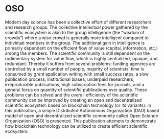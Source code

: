 # OSO

Modern day science has been a collective effort of different researchers and research groups. The collective intellectual power gathered by the scientific ecosystem is akin to the group intelligence (the “wisdom of crowds”) where a wise crowd is generally more intelligent compared to individual members in the group. The additional gain in intelligence is primarily dependent on the efficient flow of value (capital, information, etc.) among the members. The scientific community is still dependent on the rudimentary system for value flow, which is highly centralized, opaque, and redundant. Thereby it suffers from several problems: funding agencies are controlled by a small number of people, majority of scientists’ time is consumed by grant application writing with small success rates, a slow publication process, institutional biases, underpaid researchers, irreproducible publications, high subscription fees for journals, and a general focus on quantity of scientific publications over quality. These problems can be solved and the overall efficiency of the scientific community can be improved by creating an open and decentralized scientific ecosystem based on blockchain technology (or its variants). In this publication, a simple Distributed Autonomous Organization (DAO) based model of open and decentralized scientific community called Open Science Organization (OSO) is presented. This publication attempts to demonstrate how blockchain technology can be utilized to create efficient scientific ecosystem. 
